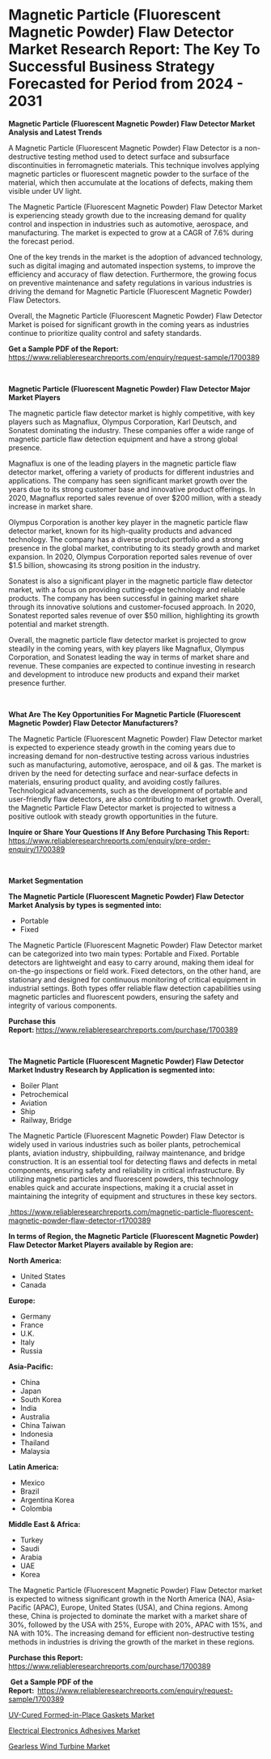 <p><h1>Magnetic Particle (Fluorescent Magnetic Powder) Flaw Detector Market Research Report: The Key To Successful Business Strategy Forecasted for Period from 2024 - 2031</h1></p><p><strong>Magnetic Particle (Fluorescent Magnetic Powder) Flaw Detector Market Analysis and Latest Trends</strong></p>
<p><p>A Magnetic Particle (Fluorescent Magnetic Powder) Flaw Detector is a non-destructive testing method used to detect surface and subsurface discontinuities in ferromagnetic materials. This technique involves applying magnetic particles or fluorescent magnetic powder to the surface of the material, which then accumulate at the locations of defects, making them visible under UV light.</p><p>The Magnetic Particle (Fluorescent Magnetic Powder) Flaw Detector Market is experiencing steady growth due to the increasing demand for quality control and inspection in industries such as automotive, aerospace, and manufacturing. The market is expected to grow at a CAGR of 7.6% during the forecast period.</p><p>One of the key trends in the market is the adoption of advanced technology, such as digital imaging and automated inspection systems, to improve the efficiency and accuracy of flaw detection. Furthermore, the growing focus on preventive maintenance and safety regulations in various industries is driving the demand for Magnetic Particle (Fluorescent Magnetic Powder) Flaw Detectors.</p><p>Overall, the Magnetic Particle (Fluorescent Magnetic Powder) Flaw Detector Market is poised for significant growth in the coming years as industries continue to prioritize quality control and safety standards.</p></p>
<p><strong>Get a Sample PDF of the Report:&nbsp;</strong> <a href="https://www.reliableresearchreports.com/enquiry/request-sample/1700389">https://www.reliableresearchreports.com/enquiry/request-sample/1700389</a></p>
<p>&nbsp;</p>
<p><strong>Magnetic Particle (Fluorescent Magnetic Powder) Flaw Detector Major Market Players</strong></p>
<p><p>The magnetic particle flaw detector market is highly competitive, with key players such as Magnaflux, Olympus Corporation, Karl Deutsch, and Sonatest dominating the industry. These companies offer a wide range of magnetic particle flaw detection equipment and have a strong global presence.</p><p>Magnaflux is one of the leading players in the magnetic particle flaw detector market, offering a variety of products for different industries and applications. The company has seen significant market growth over the years due to its strong customer base and innovative product offerings. In 2020, Magnaflux reported sales revenue of over $200 million, with a steady increase in market share.</p><p>Olympus Corporation is another key player in the magnetic particle flaw detector market, known for its high-quality products and advanced technology. The company has a diverse product portfolio and a strong presence in the global market, contributing to its steady growth and market expansion. In 2020, Olympus Corporation reported sales revenue of over $1.5 billion, showcasing its strong position in the industry.</p><p>Sonatest is also a significant player in the magnetic particle flaw detector market, with a focus on providing cutting-edge technology and reliable products. The company has been successful in gaining market share through its innovative solutions and customer-focused approach. In 2020, Sonatest reported sales revenue of over $50 million, highlighting its growth potential and market strength.</p><p>Overall, the magnetic particle flaw detector market is projected to grow steadily in the coming years, with key players like Magnaflux, Olympus Corporation, and Sonatest leading the way in terms of market share and revenue. These companies are expected to continue investing in research and development to introduce new products and expand their market presence further.</p></p>
<p>&nbsp;</p>
<p><strong>What Are The Key Opportunities For Magnetic Particle (Fluorescent Magnetic Powder) Flaw Detector Manufacturers?</strong></p>
<p><p>The Magnetic Particle (Fluorescent Magnetic Powder) Flaw Detector market is expected to experience steady growth in the coming years due to increasing demand for non-destructive testing across various industries such as manufacturing, automotive, aerospace, and oil & gas. The market is driven by the need for detecting surface and near-surface defects in materials, ensuring product quality, and avoiding costly failures. Technological advancements, such as the development of portable and user-friendly flaw detectors, are also contributing to market growth. Overall, the Magnetic Particle Flaw Detector market is projected to witness a positive outlook with steady growth opportunities in the future.</p></p>
<p><strong>Inquire or Share Your Questions If Any Before Purchasing This Report:</strong> <a href="https://www.reliableresearchreports.com/enquiry/pre-order-enquiry/1700389">https://www.reliableresearchreports.com/enquiry/pre-order-enquiry/1700389</a></p>
<p>&nbsp;</p>
<p><strong>Market Segmentation</strong></p>
<p><strong>The Magnetic Particle (Fluorescent Magnetic Powder) Flaw Detector Market Analysis by types is segmented into:</strong></p>
<p><ul><li>Portable</li><li>Fixed</li></ul></p>
<p><p>The Magnetic Particle (Fluorescent Magnetic Powder) Flaw Detector market can be categorized into two main types: Portable and Fixed. Portable detectors are lightweight and easy to carry around, making them ideal for on-the-go inspections or field work. Fixed detectors, on the other hand, are stationary and designed for continuous monitoring of critical equipment in industrial settings. Both types offer reliable flaw detection capabilities using magnetic particles and fluorescent powders, ensuring the safety and integrity of various components.</p></p>
<p><strong>Purchase this Report:&nbsp;</strong><a href="https://www.reliableresearchreports.com/purchase/1700389">https://www.reliableresearchreports.com/purchase/1700389</a></p>
<p>&nbsp;</p>
<p><strong>The Magnetic Particle (Fluorescent Magnetic Powder) Flaw Detector Market Industry Research by Application is segmented into:</strong></p>
<p><ul><li>Boiler Plant</li><li>Petrochemical</li><li>Aviation</li><li>Ship</li><li>Railway, Bridge</li></ul></p>
<p><p>The Magnetic Particle (Fluorescent Magnetic Powder) Flaw Detector is widely used in various industries such as boiler plants, petrochemical plants, aviation industry, shipbuilding, railway maintenance, and bridge construction. It is an essential tool for detecting flaws and defects in metal components, ensuring safety and reliability in critical infrastructure. By utilizing magnetic particles and fluorescent powders, this technology enables quick and accurate inspections, making it a crucial asset in maintaining the integrity of equipment and structures in these key sectors.</p></p>
<p><a href="https://www.reliableresearchreports.com/magnetic-particle-fluorescent-magnetic-powder-flaw-detector-r1700389">&nbsp;https://www.reliableresearchreports.com/magnetic-particle-fluorescent-magnetic-powder-flaw-detector-r1700389</a></p>
<p><strong>In terms of Region, the Magnetic Particle (Fluorescent Magnetic Powder) Flaw Detector Market Players available by Region are:</strong></p>
<p>
    <p> <strong> North America: </strong>
        <ul>
            <li>United States</li>
            <li>Canada</li>
        </ul>
        </p> 
    <p> <strong> Europe: </strong>
        <ul>
            <li>Germany</li>
            <li>France</li>
            <li>U.K.</li>
            <li>Italy</li>
            <li>Russia</li>
        </ul>
        </p> 
    <p> <strong> Asia-Pacific: </strong>
        <ul>
            <li>China</li>
            <li>Japan</li>
            <li>South Korea</li>
            <li>India</li>
            <li>Australia</li>
            <li>China Taiwan</li>
            <li>Indonesia</li>
            <li>Thailand</li>
            <li>Malaysia</li>
        </ul>
        </p> 
    <p> <strong> Latin America: </strong>
        <ul>
            <li>Mexico</li>
            <li>Brazil</li>
            <li>Argentina Korea</li>
            <li>Colombia</li>
        </ul>
        </p> 
    <p> <strong> Middle East & Africa: </strong>
        <ul>
            <li>Turkey</li>
            <li>Saudi</li>
            <li>Arabia</li>
            <li>UAE</li>
            <li>Korea</li>
        </ul>
    </p>
    </p>
<p><p>The Magnetic Particle (Fluorescent Magnetic Powder) Flaw Detector market is expected to witness significant growth in the North America (NA), Asia-Pacific (APAC), Europe, United States (USA), and China regions. Among these, China is projected to dominate the market with a market share of 30%, followed by the USA with 25%, Europe with 20%, APAC with 15%, and NA with 10%. The increasing demand for efficient non-destructive testing methods in industries is driving the growth of the market in these regions.</p></p>
<p><strong>Purchase this Report: </strong><a href="https://www.reliableresearchreports.com/purchase/1700389">https://www.reliableresearchreports.com/purchase/1700389</a></p>
<p>&nbsp;<strong>Get a Sample PDF of the Report:&nbsp;&nbsp;</strong><a href="https://www.reliableresearchreports.com/enquiry/request-sample/1700389">https://www.reliableresearchreports.com/enquiry/request-sample/1700389</a></p>
<p><strong></strong></p>
<p><p><a href="https://www.linkedin.com/pulse/uv-cured-formed-in-place-gaskets-market-analysis-size-dzn5c?trackingId=Vb0ug5s4S0c%2Ft%2FqoDkvuvg%3D%3D">UV-Cured Formed-in-Place Gaskets Market</a></p><p><a href="https://www.linkedin.com/pulse/electrical-electronics-adhesives-market-furnish-information-r9upc?trackingId=WFz5DUSh%2BnrN0OOWOexkrA%3D%3D">Electrical Electronics Adhesives Market</a></p><p><a href="https://github.com/KeeganBarrows2023/Market-Research-Report-List-1/blob/main/gearless-wind-turbine-market.md">Gearless Wind Turbine Market</a></p></p>